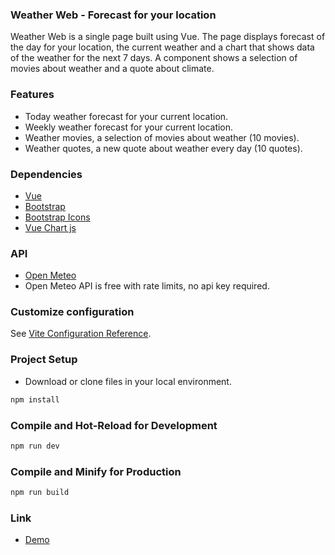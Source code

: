 ### Weather Web - Forecast for your location

Weather Web is a single page built using Vue. The page displays forecast of the day for your location, the current weather and a chart that shows data of the weather for the next 7 days. A component shows a selection of movies about weather and a quote about climate.


### Features
- Today weather forecast for your current location.
- Weekly weather forecast for your current location.
- Weather movies, a selection of movies about weather (10 movies).
- Weather quotes, a new quote about weather every day (10 quotes).


### Dependencies
- [Vue](https://vuejs.org/)
- [Bootstrap](https://getbootstrap.com/docs/5.3/getting-started/introduction/)
- [Bootstrap Icons](https://icons.getbootstrap.com/)
- [Vue Chart js](https://vue-chartjs.org/)

### API
- [Open Meteo](https://open-meteo.com/)
- Open Meteo API is free with rate limits, no api key required.

### Customize configuration

See [Vite Configuration Reference](https://vitejs.dev/config/).

### Project Setup

- Download or clone files in your local environment.
```sh
npm install
```

### Compile and Hot-Reload for Development

```sh
npm run dev
```

### Compile and Minify for Production

```sh
npm run build
```

### Link

- [Demo](https://phpstack-1165710-4998606.cloudwaysapps.com/)
